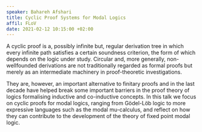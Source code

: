 ```yaml
---
speaker: Bahareh Afshari
title: Cyclic Proof Systems for Modal Logics
affil: FLoV
date: 2021-02-12 10:15:00 +02:00
---
```

A cyclic proof is a, possibly infinite but, regular derivation tree in which every infinite path satisfies a certain soundness criterion, the form of which depends on the logic under study. 
Circular and, more generally, non-wellfounded derivations are not traditionally regarded as formal proofs but merely as an intermediate machinery in proof-theoretic investigations.
<!--more-->
They are, however, an important alternative to finitary proofs and in the last decade have helped break some important barriers in the proof theory of logics formalising inductive and co-inductive concepts.
In this talk we focus on cyclic proofs for modal logics, ranging from Gödel-Löb logic to more expressive languages such as the modal mu-calculus, and reflect on how they can contribute to the development of the theory of fixed point modal logic.
